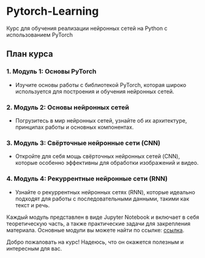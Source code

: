 # Pytorch-Learning
Курс для обучения реализации нейронных сетей на Python с использованием PyTorch

## План курса

### 1. Модуль 1: Основы PyTorch
- Изучите основы работы с библиотекой PyTorch, которая широко используется для построения и обучения нейронных сетей.

### 2. Модуль 2: Основы нейронных сетей
- Погрузитесь в мир нейронных сетей, узнайте об их архитектуре, принципах работы и основных компонентах.

### 3. Модуль 3: Свёрточные нейронные сети (CNN)
- Откройте для себя мощь свёрточных нейронных сетей (CNN), которые особенно эффективны для обработки изображений и видео.

### 4. Модуль 4: Рекуррентные нейронные сети (RNN)
- Узнайте о рекуррентных нейронных сетях (RNN), которые идеально подходят для работы с последовательными данными, такими как текст и речь.

Каждый модуль представлен в виде Jupyter Notebook и включает в себя теоретическую часть, а также практические задачи для закрепления материала. Основные модули вы можете найти по ссылке: [ссылка](https://github.com/makea2018/Pytorch-Learning/tree/develop/notebooks).

Добро пожаловать на курс! Надеюсь, что он окажется полезным и интересным для вас.
